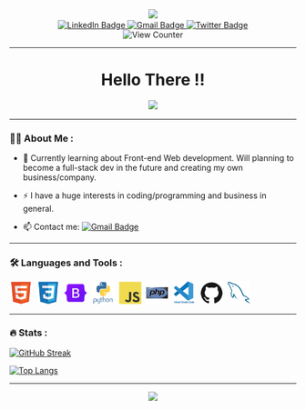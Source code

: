 <div id="header" align="center">
  <img src="https://media.giphy.com/media/u8jong5bYNHGg/giphy.gif" width="500"/>
</div>

<div id="badges" align="center">
  <a href="linkedin.com/in/lê-phúc-minh-b06179199">
    <img src="https://img.shields.io/badge/LinkedIn-blue?style=for-the-badge&logo=linkedin&logoColor=white" alt="LinkedIn Badge"/>
  </a>
  <a href="leminh11899@gmail.com">
      <img src="https://img.shields.io/badge/G-Mail-red?logo=email&logoColor=white&style=for-the-badge" alt="Gmail Badge"/>
  </a>
  <a href="https://twitter.com/SYZEN4869">
    <img src="https://img.shields.io/badge/Twitter-blue?style=for-the-badge&logo=twitter&logoColor=white" alt="Twitter Badge"/>
  </a>
</div>

<div id="view_counter" align="center">
  <img src="https://komarev.com/ghpvc/?username=Syzen4869&style=for-the-badge&color=red" alt="View Counter"/>

---

  <h1>
  Hello There !!
  </h1>
  <img src="https://media.giphy.com/media/Nx0rz3jtxtEre/giphy.gif" width="400px"/>
</div>

---

### :man_technologist: About Me :
- :telescope: Currently learning about Front-end Web development. Will planning to become a full-stack dev in the future and creating my own business/company.

- :zap: I have a huge interests in coding/programming and business in general.

- :mailbox: Contact me: [![Gmail Badge](https://img.shields.io/badge/G-Mail-red?logo=email&logoColor=white&style=for-the-badge)](leminh11899@gmail.com)
---

### :hammer_and_wrench: Languages and Tools :
<div>
  <img src="https://github.com/devicons/devicon/blob/master/icons/html5/html5-original.svg" title="HTML" alt="HTML" width="40" height="40"/>&nbsp;
  <img src="https://github.com/devicons/devicon/blob/master/icons/css3/css3-original.svg" title="CSS" alt="CSS" width="40" height="40"/>&nbsp;
  <img src="https://github.com/devicons/devicon/blob/master/icons/bootstrap/bootstrap-original.svg" title="Bootstrap" alt="Bootstrap" width="40" height="40"/>&nbsp;
  <img src="https://github.com/devicons/devicon/blob/master/icons/python/python-original-wordmark.svg" title="Python" alt="Python" width="40" height="40"/>&nbsp;
  <img src="https://github.com/devicons/devicon/blob/master/icons/javascript/javascript-original.svg" title="Javascript" alt="Javascript" width="40" height="40"/>&nbsp;
  <img src="https://github.com/devicons/devicon/blob/master/icons/php/php-original.svg" title="PHP" alt="PHP" width="40" height="40"/>&nbsp;
  <img src="https://github.com/devicons/devicon/blob/master/icons/vscode/vscode-original-wordmark.svg" title="VSCode" alt="VSCode" width="40" height="40"/>&nbsp;
  <img src="https://github.com/devicons/devicon/blob/master/icons/github/github-original.svg" title="Github" alt="Github" width="40" height="40"/>&nbsp;
  <img src="https://github.com/devicons/devicon/blob/master/icons/mysql/mysql-original.svg" title="MySQL" alt="MySQL" width="40" height="40"/>&nbsp;
</div>

---

### :fire: Stats :
[![GitHub Streak](http://github-readme-streak-stats.herokuapp.com?user=Syzen4869&theme=Javascript-dark&hide_border=true&date_format=j%2Fn%5B%2FY%5D&background=000000)](https://git.io/streak-stats)

[![Top Langs](https://github-readme-stats.vercel.app/api/top-langs/?username=Syzen4869&layout=compact&theme=vision-friendly-dark&hide_border=true)](https://github.com/anuraghazra/github-readme-stats)

---

<div id="footer" align="center">
  <img src="https://media.giphy.com/media/1pwbkPjqMaBnG/giphy.gif" width="400"/>
</div>

